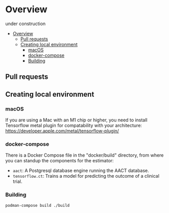 # Overview

under construction

<!-- TOC -->

- [Overview](#overview)
  - [Pull requests](#pull-requests)
  - [Creating local environment](#creating-local-environment)
    - [macOS](#macos)
    - [docker-compose](#docker-compose)
    - [Building](#building)

<!-- /TOC -->
<!-- /TOC -->

## Pull requests

## Creating local environment

### macOS

If you are using a Mac with an M1 chip or higher, you need to install Tensorflow metal plugin for compatability with your architecture:
<https://developer.apple.com/metal/tensorflow-plugin/>

### docker-compose

There is a Docker Compose file in the "docker/build" directory, from where you can standup the components for the estimator:

- `aact`: A Postgresql database engine running the AACT database.
- `tensorflow.ct`: Trains a model for predicting the outcome of a clinical trial.

### Building

```sh
podman-compose build ./build
```
